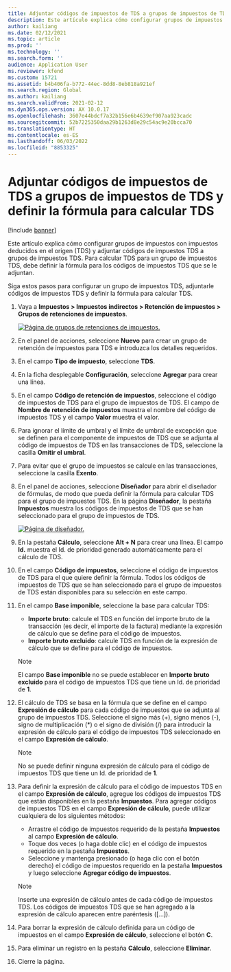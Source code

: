 ```yaml
---
title: Adjuntar códigos de impuestos de TDS a grupos de impuestos de TDS y definir la fórmula para calcular TDS
description: Este artículo explica cómo configurar grupos de impuestos con impuestos deducidos en el origen (TDS) y adjuntar códigos de impuestos TDS a grupos de impuestos TDS. Para calcular TDS para un grupo de impuestos TDS, debe definir la fórmula para los códigos de impuestos TDS que se le adjuntan.
author: kailiang
ms.date: 02/12/2021
ms.topic: article
ms.prod: ''
ms.technology: ''
ms.search.form: ''
audience: Application User
ms.reviewer: kfend
ms.custom: 15721
ms.assetid: b4b406fa-b772-44ec-8dd8-8eb818a921ef
ms.search.region: Global
ms.author: kailiang
ms.search.validFrom: 2021-02-12
ms.dyn365.ops.version: AX 10.0.17
ms.openlocfilehash: 3607e44bdcf7a32b156e6b4639ef907aa923cadc
ms.sourcegitcommit: 52b7225350daa29b1263d8e29c54ac9e20bcca70
ms.translationtype: HT
ms.contentlocale: es-ES
ms.lasthandoff: 06/03/2022
ms.locfileid: "8853325"
---
```

# <a name="attach-tds-tax-codes-to-tds-tax-groups-and-define-the-formula-for-calculating-tds"></a>Adjuntar códigos de impuestos de TDS a grupos de impuestos de TDS y definir la fórmula para calcular TDS

[!include [banner](../includes/banner.md)]

Este artículo explica cómo configurar grupos de impuestos con impuestos deducidos en el origen (TDS) y adjuntar códigos de impuestos TDS a grupos de impuestos TDS. Para calcular TDS para un grupo de impuestos TDS, debe definir la fórmula para los códigos de impuestos TDS que se le adjuntan.

Siga estos pasos para configurar un grupo de impuestos TDS, adjuntarle códigos de impuestos TDS y definir la fórmula para calcular TDS.

1. Vaya a **Impuestos \> Impuestos indirectos \> Retención de impuestos \> Grupos de retenciones de impuestos**.

    [![Página de grupos de retenciones de impuestos.](./media/apac-ind-TDS-29.png)](./media/apac-ind-TDS-29.png)

2. En el panel de acciones, seleccione **Nuevo** para crear un grupo de retención de impuestos para TDS e introduzca los detalles requeridos.
3. En el campo **Tipo de impuesto**, seleccione **TDS**.
4. En la ficha desplegable **Configuración**, seleccione **Agregar** para crear una línea.
5. En el campo **Código de retención de impuestos**, seleccione el código de impuestos de TDS para el grupo de impuestos de TDS. El campo de **Nombre de retención de impuestos** muestra el nombre del código de impuestos TDS y el campo **Valor** muestra el valor.
6. Para ignorar el límite de umbral y el límite de umbral de excepción que se definen para el componente de impuestos de TDS que se adjunta al código de impuestos de TDS en las transacciones de TDS, seleccione la casilla **Omitir el umbral**.
7. Para evitar que el grupo de impuestos se calcule en las transacciones, seleccione la casilla **Exento**.
8. En el panel de acciones, seleccione **Diseñador** para abrir el diseñador de fórmulas, de modo que pueda definir la fórmula para calcular TDS para el grupo de impuestos TDS. En la página **Diseñador**, la pestaña **Impuestos** muestra los códigos de impuestos de TDS que se han seleccionado para el grupo de impuestos de TDS.

    [![Página de diseñador.](./media/apac-ind-TDS-30.png)](./media/apac-ind-TDS-30.png)

9. En la pestaña **Cálculo**, seleccione **Alt + N** para crear una línea. El campo **Id.** muestra el Id. de prioridad generado automáticamente para el cálculo de TDS.
10. En el campo **Código de impuestos**, seleccione el código de impuestos de TDS para el que quiere definir la fórmula. Todos los códigos de impuestos de TDS que se han seleccionado para el grupo de impuestos de TDS están disponibles para su selección en este campo.
11. En el campo **Base imponible**, seleccione la base para calcular TDS:

    - **Importe bruto**: calcule el TDS en función del importe bruto de la transacción (es decir, el importe de la factura) mediante la expresión de cálculo que se define para el código de impuestos.
    - **Importe bruto excluido**: calcule TDS en función de la expresión de cálculo que se define para el código de impuestos.

    > [!NOTE]
    > El campo **Base imponible** no se puede establecer en **Importe bruto excluido** para el código de impuestos TDS que tiene un Id. de prioridad de **1**.

12. El cálculo de TDS se basa en la fórmula que se define en el campo **Expresión de cálculo** para cada código de impuestos que se adjunta al grupo de impuestos TDS. Seleccione el signo más (+), signo menos (-), signo de multiplicación (\*) o el signo de división (/) para introducir la expresión de cálculo para el código de impuestos TDS seleccionado en el campo **Expresión de cálculo**.

    > [!NOTE]
    > No se puede definir ninguna expresión de cálculo para el código de impuestos TDS que tiene un Id. de prioridad de **1**.

13. Para definir la expresión de cálculo para el código de impuestos TDS en el campo **Expresión de cálculo**, agregue los códigos de impuestos TDS que están disponibles en la pestaña **Impuestos**. Para agregar códigos de impuestos TDS en el campo **Expresión de cálculo**, puede utilizar cualquiera de los siguientes métodos:

    - Arrastre el código de impuestos requerido de la pestaña **Impuestos** al campo **Expresión de cálculo**.
    - Toque dos veces (o haga doble clic) en el código de impuestos requerido en la pestaña **Impuestos**.
    - Seleccione y mantenga presionado (o haga clic con el botón derecho) el código de impuestos requerido en la pestaña **Impuestos** y luego seleccione **Agregar código de impuestos**.

    > [!NOTE]
    > Inserte una expresión de cálculo antes de cada código de impuestos TDS. Los códigos de impuestos TDS que se han agregado a la expresión de cálculo aparecen entre paréntesis (\[...\]).

14. Para borrar la expresión de cálculo definida para un código de impuestos en el campo **Expresión de cálculo**, seleccione el botón **C**.
15. Para eliminar un registro en la pestaña **Cálculo**, seleccione **Eliminar**.
16. Cierre la página.
